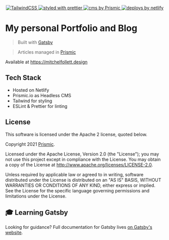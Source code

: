 <p align="center">
  <a href="https://https://tailwindcss.com/">
    <img alt="TailwindCSS" src="https://img.shields.io/badge/tailwindcss-%2338B2AC.svg?&style=flat-square"/>
  </a>
  <a href="https://github.com/prettier/prettier">
    <img
      src="https://img.shields.io/badge/styled_with-prettier-ff69b4.svg?style=flat-square"
      alt="styled with prettier"
    />
  </a>  
  <a href="https://prismic.io/">
    <img
      src="https://img.shields.io/badge/cms-prismic.io-2d2b59.svg?style=flat-square"
      alt="cms by Prismic"
    />
  </a>
  <a href="https://www.netlify.com">
    <img
      src="https://img.shields.io/badge/deploys%20by-netlify-00c7b7.svg?style=flat-square"
      alt="deploys by netlify"
    />
  </a>
</p>



# My personal Portfolio and Blog
> Built with [Gatsby](https://www.gatsbyjs.org/) 

> Articles managed in [Prismic](https://prismic.io)

Available at https://mitchelfollett.design


## Tech Stack

- Hosted on Netlify
- Prismic.io as Headless CMS
- Tailwind for styling
- ESLint & Prettier for linting

## License

This software is licensed under the Apache 2 license, quoted below.

Copyright 2021 [Prismic](http://prismic.io/).

Licensed under the Apache License, Version 2.0 (the "License"); you may not use this project except in compliance with the License. You may obtain a copy of the License at http://www.apache.org/licenses/LICENSE-2.0.

Unless required by applicable law or agreed to in writing, software distributed under the License is distributed on an "AS IS" BASIS, WITHOUT WARRANTIES OR CONDITIONS OF ANY KIND, either express or implied. See the License for the specific language governing permissions and limitations under the License.

## 🎓 Learning Gatsby

Looking for guidance? Full documentation for Gatsby lives [on Gatsby's website](https://www.gatsbyjs.org/).
